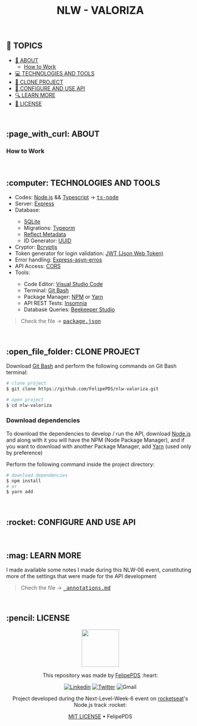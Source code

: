 # <h1 align="center">NLW - VALORIZA</h1>

<br>

## :pushpin: TOPICS

- [:page_with_curl: ABOUT](#about)
  - [How to Work](#how-to-work)
- [:computer: TECHNOLOGIES AND TOOLS](#technologies-and-tools)
- [:open_file_folder: CLONE PROJECT](#clone-project)
- [:rocket: CONFIGURE AND USE API](#use-api)
- [:mag: LEARN MORE](#learn-more)
- [:pencil: LICENSE](#license)

<br>
<h2 id="about">:page_with_curl: ABOUT</h2>

<h3 id="how-to-work">How to Work</h3>

<br>
<h2 id="technologies-and-tools">:computer: TECHNOLOGIES AND TOOLS</h2>

<ul>
  <li>Codes: <a href="https://nodejs.org/">Node.js</a> && <a href="https://www.typescriptlang.org/">Typescript</a> → <kbd><a href="https://www.npmjs.com/package/ts-node">ts-node</a></kbd></li>
  <li>Server: <a href="https://expressjs.com/pt-br/">Express</a></li>
  <li>Database:</li>
  <ul>
      <li><a href="https://www.sqlite.org/">SQLite</a></li>
      <li>Migrations: <a href="https://typeorm.io/">Typeorm</a></li>
      <li><a href="https://www.npmjs.com/package/reflect-metadata">Reflect Metadata</a></li>
      <li>ID Generator: <a href="https://www.npmjs.com/package/uuid">UUID</a></li>
  </ul>
  <li>Cryptor: <a href="">Bcryptjs</a></li>
  <li>Token generator for login validation: <a href="">JWT (Json Web Token)</a></li>
  <li>Error handling: <a href="">Express-asyn-erros</a></li>
  <li>API Access: <a href="">CORS</a></li>
  <li>Tools:</li>
  <ul>
    <li>Code Editor: <a href="https://code.visualstudio.com/">Visual Studio Code</a></li>
    <li>Terminal: <a href="https://git-scm.com/downloads">Git Bash</a></li>
    <li>Package Manager: <a href="https://www.npmjs.com/">NPM</a> or <a href="https://yarnpkg.com/">Yarn</a></li>
    <li>API REST Tests: <a href="https://insomnia.rest/download">Insomnia</a></li>
    <li>Database Queries: <a href="https://www.beekeeperstudio.io/">Beekeeper Studio</a></li>
  </ul>
</ul>

<blockquote>
  Check the file → <kbd><a href="https://github.com/FelipePDS/nlw-valoriza/blob/main/package.json">package.json</a></kbd>
</blockquote>

<br>
<h2 id="clone-project">:open_file_folder: CLONE PROJECT</h2>

Download [Git Bash]() and perform the following commands on Git Bash terminal:

``` bash
# clone project
$ git clone https://github.com/FelipePDS/nlw-valoriza.git

# open project
$ cd nlw-valoriza
```

### Download dependencies

To download the dependencies to develop / run the API, download [Node.js]() and along with it you will have the NPM (Node Package Manager), and if you want to download with another Package Manager, add [Yarn]() (used only by preference)

Perform the following command inside the project directory:

``` bash
# download dependencies
$ npm install
# or
$ yarn add
```

<br>
<h2 id="use-api">:rocket: CONFIGURE AND USE API</h2>

<br>
<h2 id="learn-more">:mag: LEARN MORE</h2>

I made available some notes I made during this NLW-06 event, constituting more of the settings that were made for the API development

<blockquote>
  Chech the file → <kbd><a href="https://github.com/FelipePDS/nlw-valoriza/blob/main/.github/_annotations.md">_annotations.md</a></kbd>
</blockquote>

<br>
<h2 id="license">:pencil: LICENSE</h2>

<p align="center"><img width="100px" src="https://avatars.githubusercontent.com/u/64941387?s=400&u=a9c0d7a657b0b0b644d41cd88966e0a89d0a67a6&v=4"/></p>

<p align="center">This repository was made by <a href="https://felipepds.github.io/">FelipePDS</a> :heart:</p>

<p align="center">
  <a href="https://www.linkedin.com/in/felipe-p-da-silva-a55b891ba/?lipi=urn%3Ali%3Apage%3Ad_flagship3_feed%3BiErPy3g7Q1KGOaD%2BsGw%2Fpg%3D%3D"><img        src="https://img.shields.io/static/v1?label=+&message=Felipe+P.+Da+Silva&color=0A66C2&style=flat&logo=linkedin&logoColor=white" alt="Linkedin" /></a>
  <a href="https://twitter.com/FelipePintoDaS1"><img src="https://img.shields.io/static/v1?label=+&message=@FelipePintoDaS1&color=1DA1F2&style=flat&logo=twitter&logoColor=white"     alt="Twitter" /></a>
  <img src="https://img.shields.io/static/v1?label=+&message=felipepdasilva66@gmail.com&color=EA4335&style=flat&logo=gmail&logoColor=white" alt="Gmail" />
</p>

<p align="center">Project developed during the Next-Level-Week-6 event on <a href="https://rocketseat.com.br/">rocketseat</a>'s Node.js track :rocket:</p>

<p align="center"><a href="https://github.com/FelipePDS/nlw-valoriza/blob/main/LICENSE">MIT LICENSE</a> &bull; FelipePDS</p>
